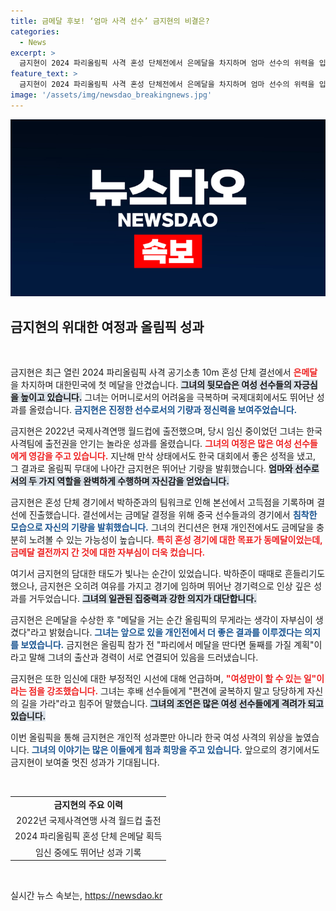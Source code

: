 ```yaml
---
title: 금메달 후보! ‘엄마 사격 선수’ 금지현의 비결은?
categories:
  - News
excerpt: >
  금지현이 2024 파리올림픽 사격 혼성 단체전에서 은메달을 차지하며 엄마 선수의 위력을 입증했다! 흔들림 없는 집중력으로 북한의 강력한 상대를 압도한 금지현의 다음 목표는 개인전 금메달!
feature_text: >
  금지현이 2024 파리올림픽 사격 혼성 단체전에서 은메달을 차지하며 엄마 선수의 위력을 입증했다! 흔들림 없는 집중력으로 북한의 강력한 상대를 압도한 금지현의 다음 목표는 개인전 금메달!
image: '/assets/img/newsdao_breakingnews.jpg'
---
```


<p><img src="/assets/img/newsdao_breakingnews.jpg" alt="pcversion 속보" /></p>

<h2 data-ke-size="size26">금지현의 위대한 여정과 올림픽 성과</h2>

<p data-ke-size="size16">&nbsp;</p>

<p>금지현은 최근 열린 2024 파리올림픽 사격 공기소총 10m 혼성 단체 결선에서 <b><span style="color: #ee2323;">은메달</span></b>을 차지하며 대한민국에 첫 메달을 안겼습니다. <b><span style="background-color: #21538527;">그녀의 뒷모습은 여성 선수들의 자긍심을 높이고 있습니다.</span></b> 그녀는 어머니로서의 어려움을 극복하며 국제대회에서도 뛰어난 성과를 올렸습니다. <b><span style="color: #1a5490;">금지현은 진정한 선수로서의 기량과 정신력을 보여주었습니다.</span></b></p>

<p>금지현은 2022년 국제사격연맹 월드컵에 출전했으며, 당시 임신 중이었던 그녀는 한국 사격팀에 출전권을 안기는 놀라운 성과를 올렸습니다. <b><span style="color: #ee2323;">그녀의 여정은 많은 여성 선수들에게 영감을 주고 있습니다.</span></b> 지난해 만삭 상태에서도 한국 대회에서 좋은 성적을 냈고, 그 결과로 올림픽 무대에 나아간 금지현은 뛰어난 기량을 발휘했습니다. <b><span style="background-color: #21538527;">엄마와 선수로서의 두 가지 역할을 완벽하게 수행하며 자신감을 얻었습니다.</span></b></p>

<p>금지현은 혼성 단체 경기에서 박하준과의 팀워크로 인해 본선에서 고득점을 기록하며 결선에 진출했습니다. 결선에서는 금메달 결정을 위해 중국 선수들과의 경기에서 <b><span style="color: #1a5490;">침착한 모습으로 자신의 기량을 발휘했습니다.</span></b> 그녀의 컨디션은 현재 개인전에서도 금메달을 충분히 노려볼 수 있는 가능성이 높습니다. <b><span style="color: #ee2323;">특히 혼성 경기에 대한 목표가 동메달이었는데, 금메달 결전까지 간 것에 대한 자부심이 더욱 컸습니다.</span></b></p>

<p>여기서 금지현의 담대한 태도가 빛나는 순간이 있었습니다. 박하준이 때때로 흔들리기도 했으나, 금지현은 오히려 여유를 가지고 경기에 임하며 뛰어난 경기력으로 인상 깊은 성과를 거두었습니다. <b><span style="background-color: #21538527;">그녀의 일관된 집중력과 강한 의지가 대단합니다.</span></b></p>

<p>금지현은 은메달을 수상한 후 "메달을 거는 순간 올림픽의 무게라는 생각이 자부심이 생겼다"라고 밝혔습니다. <b><span style="color: #1a5490;">그녀는 앞으로 있을 개인전에서 더 좋은 결과를 이루겠다는 의지를 보였습니다.</span></b> 금지현은 올림픽 참가 전 "파리에서 메달을 딴다면 둘째를 가질 계획"이라고 말해 그녀의 출산과 경력이 서로 연결되어 있음을 드러냈습니다.</p>

<p>금지현은 또한 임신에 대한 부정적인 시선에 대해 언급하며, <b><span style="color: #ee2323;">"여성만이 할 수 있는 일"이라는 점을 강조했습니다.</span></b> 그녀는 후배 선수들에게 "편견에 굴복하지 말고 당당하게 자신의 길을 가라"라고 힘주어 말했습니다. <b><span style="background-color: #21538527;">그녀의 조언은 많은 여성 선수들에게 격려가 되고 있습니다.</span></b></p>

<p>이번 올림픽을 통해 금지현은 개인적 성과뿐만 아니라 한국 여성 사격의 위상을 높였습니다. <b><span style="color: #1a5490;">그녀의 이야기는 많은 이들에게 힘과 희망을 주고 있습니다.</span></b> 앞으로의 경기에서도 금지현이 보여줄 멋진 성과가 기대됩니다.</p>

<p data-ke-size="size16">&nbsp;</p>

<table style="width: 100%;">
  <tr>
    <td style="text-align: center; height: 17px;"><b>금지현의 주요 이력</b></td>
  </tr>
  <tr>
    <td style="text-align: center; height: 17px;">2022년 국제사격연맹 사격 월드컵 출전</td>
  </tr>
  <tr>
    <td style="text-align: center; height: 17px;">2024 파리올림픽 혼성 단체 은메달 획득</td>
  </tr>
  <tr>
    <td style="text-align: center; height: 17px;">임신 중에도 뛰어난 성과 기록</td>
  </tr>
</table>

<p data-ke-size="size16">&nbsp;</p>
실시간 뉴스 속보는, <a href="https://newsdao.kr" rel="dofollow">https://newsdao.kr</a>


